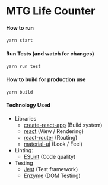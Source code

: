 # MTG Life Counter

#### How to run
```
yarn start
```

#### Run Tests (and watch for changes)
```
yarn run test
```

#### How to build for production use
```
yarn build
```

#### Technology Used
* Libraries
  * [create-react-app](https://github.com/facebookincubator/create-react-app) (Build system)
  * [react](https://github.com/facebook/react) (View / Rendering)
  * [react-router](https://github.com/ReactTraining/react-router) (Routing)
  * [material-ui](https://github.com/callemall/material-ui) (Look / Feel)
* Linting:
  * [ESLint](http://eslint.org) (Code quality)
* Testing
  * [Jest](https://facebook.github.io/jest) (Test framework)
  * [Enzyme](http://airbnb.io/enzyme) (DOM Testing)
